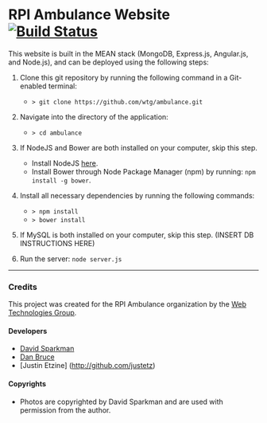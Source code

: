 # RPI Ambulance Website [![Build Status](https://travis-ci.org/rpiambulance/website.svg?branch=master)](https://travis-ci.org/rpiambulance/website)

This website is built in the MEAN stack (MongoDB, Express.js, Angular.js, and Node.js), and can be deployed using the following steps:

1. Clone this git repository by running the following command in a Git-enabled terminal:
    * `> git clone https://github.com/wtg/ambulance.git`

2. Navigate into the directory of the application:
    * `> cd ambulance`

3. If NodeJS and Bower are both installed on your computer, skip this step.
    * Install NodeJS [here](https://nodejs.org/en/download/).
    * Install Bower through Node Package Manager (npm) by running: `npm install -g bower`.

4. Install all necessary dependencies by running the following commands:
    * `> npm install`
    * `> bower install`

5. If MySQL is both installed on your computer, skip this step. (INSERT DB INSTRUCTIONS HERE)

6. Run the server: `node server.js`


-----------------------------------------------------

### Credits

This project was created for the RPI Ambulance organization by the [Web Technologies Group](http://stugov.union.rpi.edu/senate/projects/wtg).

#### Developers 
* [David Sparkman](http://github.com/David-Sparky)
* [Dan Bruce](http://github.com/ddbruce)
* [Justin Etzine] (http://github.com/justetz)

#### Copyrights
* Photos are copyrighted by David Sparkman and are used with permission from the author.
